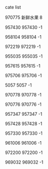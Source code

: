 cate list

970775 新鲜水果 8

957430 957430 -1

958104 958104 -1

972219 972219 -1

955035 955035 -1

957615 957615 -1

975706 975706 -1

5057 5057 -1

970778 970778 -1

970776 970776 -1

957347 957347 -1

957428 957428 -1

957330 957330 -1

961006 961006 -1

972200 972200 -1

969032 969032 -1

